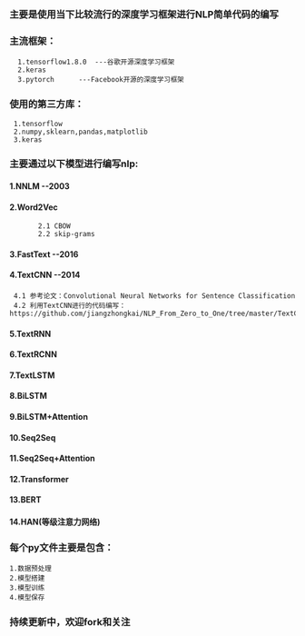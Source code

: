 ### 主要是使用当下比较流行的深度学习框架进行NLP简单代码的编写

### 主流框架：

      1.tensorflow1.8.0  ---谷歌开源深度学习框架
      2.keras
      3.pytorch      ---Facebook开源的深度学习框架

### 使用的第三方库：

     1.tensorflow
     2.numpy,sklearn,pandas,matplotlib
     3.keras

### 主要通过以下模型进行编写nlp:

   #### 1.NNLM  --2003

   #### 2.Word2Vec 
           2.1 CBOW
           2.2 skip-grams

   #### 3.FastText  --2016

   #### 4.TextCNN   --2014 
     4.1 参考论文：Convolutional Neural Networks for Sentence Classification
     4.2 利用TextCNN进行的代码编写：https://github.com/jiangzhongkai/NLP_From_Zero_to_One/tree/master/TextCNN
   #### 5.TextRNN

   #### 6.TextRCNN

   #### 7.TextLSTM

   #### 8.BiLSTM

   #### 9.BiLSTM+Attention

   #### 10.Seq2Seq

   #### 11.Seq2Seq+Attention

   #### 12.Transformer

   #### 13.BERT 

   #### 14.HAN(等级注意力网络)
     

### 每个py文件主要是包含：

    1.数据预处理
    2.模型搭建
    3.模型训练
    4.模型保存

### 持续更新中，欢迎fork和关注



